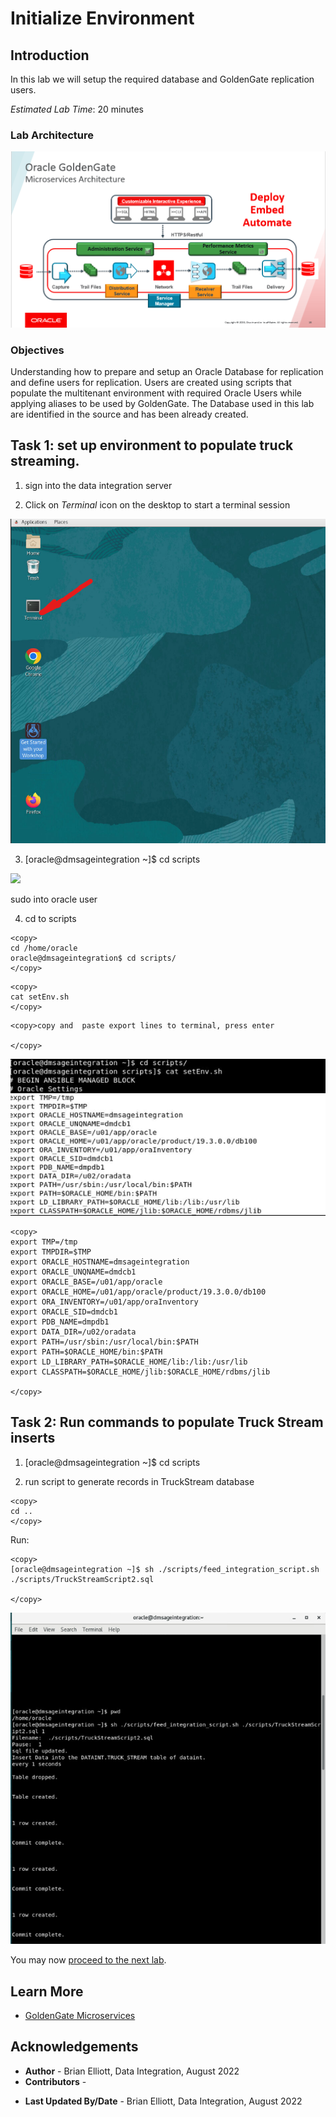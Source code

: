 # Initialize Environment

## Introduction
In this lab we will setup the required database and GoldenGate replication users.

*Estimated Lab Time*:  20 minutes

### Lab Architecture
![](./images/ggmicroservicesarchitecture.png " ")

### Objectives
Understanding how to prepare and setup an Oracle Database for replication and define users for replication. Users are created using scripts that populate the multitenant environment with required Oracle Users while applying aliases to be used by GoldenGate. The Database used in this lab are identified in the source and has been already created.


## Task 1: set up environment to populate truck streaming.

1. sign into the data integration server

2. Click on *Terminal* icon on the desktop to start a terminal session


![](images/terminal1.png " ")


3. [oracle@dmsageintegration ~]$ cd scripts


![](/images/truckstream2.png " ")

sudo into oracle user

4.  cd to scripts

```
<copy>
cd /home/oracle
oracle@dmsageintegration$ cd scripts/
</copy>
```

```
<copy>
cat setEnv.sh
</copy>
```


```
<copy>copy and  paste export lines to terminal, press enter

</copy>
```

![](../terminal2.png " ")


```
<copy>
export TMP=/tmp
export TMPDIR=$TMP
export ORACLE_HOSTNAME=dmsageintegration
export ORACLE_UNQNAME=dmdcb1
export ORACLE_BASE=/u01/app/oracle
export ORACLE_HOME=/u01/app/oracle/product/19.3.0.0/db100
export ORA_INVENTORY=/u01/app/oraInventory
export ORACLE_SID=dmdcb1
export PDB_NAME=dmpdb1
export DATA_DIR=/u02/oradata
export PATH=/usr/sbin:/usr/local/bin:$PATH
export PATH=$ORACLE_HOME/bin:$PATH
export LD_LIBRARY_PATH=$ORACLE_HOME/lib:/lib:/usr/lib
export CLASSPATH=$ORACLE_HOME/jlib:$ORACLE_HOME/rdbms/jlib

</copy>
```

## Task 2: Run commands to populate Truck Stream inserts 


1. [oracle@dmsageintegration ~]$ cd scripts


2.  run script to generate records in TruckStream database

```
<copy>
cd ..
</copy>
```

Run:

```
<copy>
[oracle@dmsageintegration ~]$ sh ./scripts/feed_integration_script.sh ./scripts/TruckStreamScript2.sql 

</copy>
```


![](images/truckstream3.png " ")



You may now [proceed to the next lab](#next).


## Learn More

* [GoldenGate Microservices](https://docs.oracle.com/en/middleware/goldengate/core/19.1/understanding/getting-started-oracle-goldengate.html#GUID-F317FD3B-5078-47BA-A4EC-8A138C36BD59)

## Acknowledgements
* **Author** - Brian Elliott, Data Integration, August 2022
* **Contributors** - 
- **Last Updated By/Date** - Brian Elliott, Data Integration, August 2022
